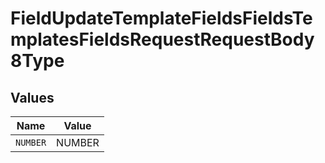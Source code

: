 # FieldUpdateTemplateFieldsFieldsTemplatesFieldsRequestRequestBody8Type


## Values

| Name     | Value    |
| -------- | -------- |
| `NUMBER` | NUMBER   |